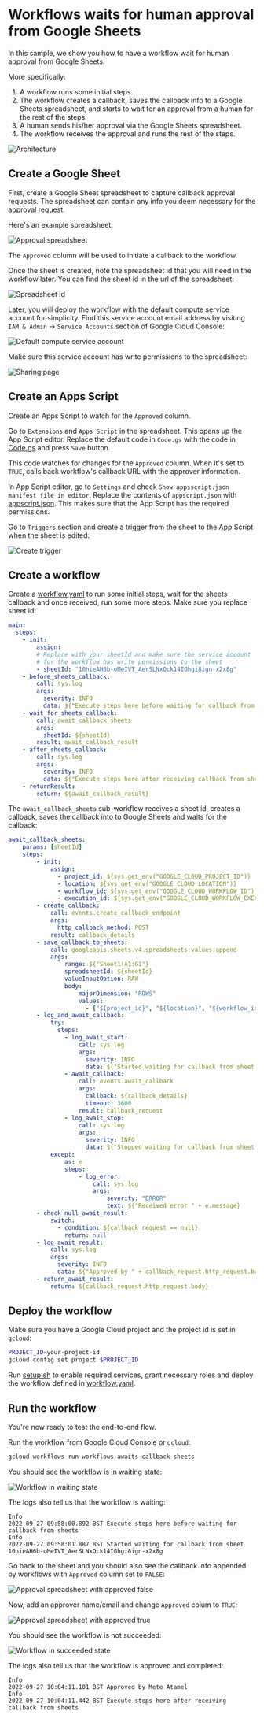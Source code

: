 # Workflows waits for human approval from Google Sheets

In this sample, we show you how to have a workflow wait for human approval from
Google Sheets.

More specifically:

1. A workflow runs some initial steps.
2. The workflow creates a callback, saves the callback info to a Google Sheets
   spreadsheet, and starts to wait for an approval from a human for the rest of
   the steps.
3. A human sends his/her approval via the Google Sheets spreadsheet.
4. The workflow receives the approval and runs the rest of the steps.

![Architecture](images/image0.png)

## Create a Google Sheet

First, create a Google Sheet spreadsheet to capture callback approval requests.
The spreadsheet can contain any info you deem necessary for the approval
request.

Here's an example spreadsheet:

![Approval spreadsheet](images/image1.png)

The `Approved` column will be used to initiate a callback to the workflow.

Once the sheet is created, note the spreadsheet id that you will need in the workflow
later. You can find the sheet id in the url of the spreadsheet:

![Spreadsheet id](../workflows-to-sheets/images/image1.png)

Later, you will deploy the workflow with the default compute service account for
simplicity. Find this service account email address by visiting `IAM & Admin` ->
`Service Accounts` section of Google Cloud Console:

![Default compute service account](../workflows-to-sheets/images/image2.png)

Make sure this service account has write permissions to the spreadsheet:

![Sharing page](../workflows-to-sheets/images/image3.png)

## Create an Apps Script

Create an Apps Script to watch for the `Approved` column.

Go to `Extensions` and `Apps Script` in the spreadsheet. This opens up the App
Script editor. Replace the default code in `Code.gs` with the code in
[Code.gs](Code.gs) and press `Save` button.

This code watches for changes for the `Approved` column. When
it's set to `TRUE`, calls back workflow's callback URL with the approver
information.

In App Script editor, go to `Settings` and check `Show appsscript.json manifest
file in editor`. Replace the contents of `appscript.json` with
[appscript.json](appscript.json). This makes sure that the App Script has the
required permissions.

Go to `Triggers` section and create a trigger from the sheet to the App
Script when the sheet is edited:

![Create trigger](images/image2.png)

## Create a workflow

Create a [workflow.yaml](workflow.yaml) to run some initial steps, wait for the
sheets callback and once received, run some more steps. Make sure you replace
sheet id:

```yaml
main:
  steps:
    - init:
        assign:
        # Replace with your sheetId and make sure the service account
        # for the workflow has write permissions to the sheet
        - sheetId: "10hieAH6b-oMeIVT_AerSLNxQck14IGhgi8ign-x2x8g"
    - before_sheets_callback:
        call: sys.log
        args:
          severity: INFO
          data: ${"Execute steps here before waiting for callback from sheets"}
    - wait_for_sheets_callback:
        call: await_callback_sheets
        args:
          sheetId: ${sheetId}
        result: await_callback_result
    - after_sheets_callback:
        call: sys.log
        args:
          severity: INFO
          data: ${"Execute steps here after receiving callback from sheets"}
    - returnResult:
        return: ${await_callback_result}
```

The `await_callback_sheets` sub-workflow receives a sheet id, creates a callback,
saves the callback into to Google Sheets and waits for the callback:

```yaml
await_callback_sheets:
    params: [sheetId]
    steps:
        - init:
            assign:
              - project_id: ${sys.get_env("GOOGLE_CLOUD_PROJECT_ID")}
              - location: ${sys.get_env("GOOGLE_CLOUD_LOCATION")}
              - workflow_id: ${sys.get_env("GOOGLE_CLOUD_WORKFLOW_ID")}
              - execution_id: ${sys.get_env("GOOGLE_CLOUD_WORKFLOW_EXECUTION_ID")}
        - create_callback:
            call: events.create_callback_endpoint
            args:
              http_callback_method: POST
            result: callback_details
        - save_callback_to_sheets:
            call: googleapis.sheets.v4.spreadsheets.values.append
            args:
                range: ${"Sheet1!A1:G1"}
                spreadsheetId: ${sheetId}
                valueInputOption: RAW
                body:
                    majorDimension: "ROWS"
                    values:
                      - ["${project_id}", "${location}", "${workflow_id}", "${execution_id}", "${callback_details.url}", "", "FALSE"]
        - log_and_await_callback:
            try:
              steps:
                - log_await_start:
                    call: sys.log
                    args:
                      severity: INFO
                      data: ${"Started waiting for callback from sheet " + sheetId}
                - await_callback:
                    call: events.await_callback
                    args:
                      callback: ${callback_details}
                      timeout: 3600
                    result: callback_request
                - log_await_stop:
                    call: sys.log
                    args:
                      severity: INFO
                      data: ${"Stopped waiting for callback from sheet " + sheetId}
            except:
                as: e
                steps:
                    - log_error:
                        call: sys.log
                        args:
                            severity: "ERROR"
                            text: ${"Received error " + e.message}
        - check_null_await_result:
            switch:
              - condition: ${callback_request == null}
                return: null
        - log_await_result:
            call: sys.log
            args:
              severity: INFO
              data: ${"Approved by " + callback_request.http_request.body.approver}
        - return_await_result:
            return: ${callback_request.http_request.body}
```

## Deploy the workflow

Make sure you have a Google Cloud project and the project id is set in `gcloud`:

```sh
PROJECT_ID=your-project-id
gcloud config set project $PROJECT_ID
```

Run [setup.sh](setup.sh) to enable required services, grant necessary roles and
deploy the workflow defined in [workflow.yaml](workflow.yaml).

## Run the workflow

You're now ready to test the end-to-end flow.

Run the workflow from Google Cloud Console or `gcloud`:

```sh
gcloud workflows run workflows-awaits-callback-sheets
```

You should see the workflow is in waiting state:

![Workflow in waiting state](images/image3.png)

The logs also tell us that the workflow is waiting:

```log
Info
2022-09-27 09:58:00.892 BST Execute steps here before waiting for callback from sheets
Info
2022-09-27 09:58:01.887 BST Started waiting for callback from sheet 10hieAH6b-oMeIVT_AerSLNxQck14IGhgi8ign-x2x8g
```

Go back to the sheet and you should also see the callback info appended by
workflows with `Approved` column set to `FALSE`:

![Approval spreadsheet with approved false](images/image4.png)

Now, add an approver name/email and change `Approved` colum to `TRUE`:

![Approval spreadsheet with approved true](images/image5.png)

You should see the workflow is not succeeded:

![Workflow in succeeded state](images/image6.png)

The logs also tell us that the workflow is approved and completed:

```log
Info
2022-09-27 10:04:11.101 BST Approved by Mete Atamel
Info
2022-09-27 10:04:11.442 BST Execute steps here after receiving callback from sheets
```
